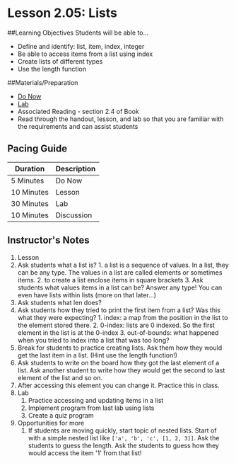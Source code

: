 # Lesson 2.05: Lists

##Learning Objectives
Students will be able to... 
* Define and identify: list, item, index, integer
* Be able to access items from a list using index
* Create lists of different types
* Use the length function

##Materials/Preparation
* [Do Now]
* [Lab]
* Associated Reading - section 2.4 of Book
* Read through the handout, lesson, and lab so that you are familiar with the requirements and can assist students

## Pacing Guide
| **Duration**   | **Description** |
| ---------- | ----------- |
| 5 Minutes  | Do Now      |
| 10 Minutes | Lesson      |
| 30 Minutes | Lab         |
| 10 Minutes | Discussion  |

## Instructor's Notes
1. Lesson
  1. Ask students what a list is? 
    1. a list is a sequence of values. In a list, they can be any type. The values in a list are called elements or sometimes items.
    2. to create a list enclose items in square brackets
    3. Ask students what values items in a list can be? Answer any type! You can even have lists within lists (more on that later...)
  2. Ask students what len does? 
  3. Ask students how they tried to print the first item from a list? Was this what they were expecting? 
    1. index: a map from the position in the list to the element stored there. 
    2. 0-index: lists are 0 indexed. So the first element in the list is at the 0-index
    3. out-of-bounds: what happened when you tried to index into a list that was too long?
  2. Break for students to practice creating lists. Ask them how they would get the last item in a list. (Hint use the length function!) 
  3. Ask students to write on the board how they got the last element of a list. Ask another student to write how they would get the second to last element of the list and so on. 
  4. After accessing this element you can change it. Practice this in class. 
2. Lab
    1. Practice accessing and updating items in a list
    2. Implement program from last lab using lists
    3. Create a quiz program
3. Opportunities for more
    1. If students are moving quickly, start topic of nested lists. Start of with a simple nested list like `['a', 'b', 'c', [1, 2, 3]]`. Ask the students to guess the length. Ask the students to guess how they would access the item '1' from that list! 
  
[Do Now]:do_now.md
[Lab]:lab.md